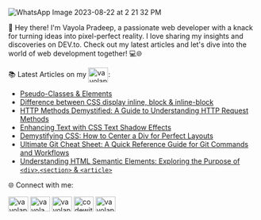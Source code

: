 
![WhatsApp Image 2023-08-22 at 2 21 32 PM](https://github.com/sinonagar123/dev_to_articles/assets/102567147/36d8c261-5256-4a7f-ae03-f978443ffa1e)


👋 Hey there! I'm Vayola Pradeep, a passionate web developer with a knack for turning ideas into pixel-perfect reality. I love sharing my insights and discoveries on DEV.to. Check out my latest articles and let's dive into the world of web development together! 💻🌐

📚 Latest Articles on my <a href="https://dev.to/vayolapradeep" target="blank"><img align="center" src="https://raw.githubusercontent.com/rahuldkjain/github-profile-readme-generator/master/src/images/icons/Social/devto.svg" alt="vayolapradeep" height="30" width="40" /></a>:
- [Pseudo-Classes & Elements](https://dev.to/vayolapradeep/pseudo-classes-elements-3gp0)
- [Difference between CSS display inline, block & inline-block](https://dev.to/vayolapradeep/difference-between-css-display-inline-block-inline-block-3cpk)
- [HTTP Methods Demystified: A Guide to Understanding HTTP Request Methods](https://dev.to/vayolapradeep/http-methods-4fb5)
- [Enhancing Text with CSS Text Shadow Effects](https://dev.to/vayolapradeep/enhancing-text-with-css-text-shadow-effects-3n5e)
- [Demystifying CSS: How to Center a Div for Perfect Layouts](https://dev.to/vayolapradeep/demystifying-css-how-to-center-a-div-for-perfect-layouts-1eon)
- [Ultimate Git Cheat Sheet: A Quick Reference Guide for Git Commands and Workflows](https://dev.to/vayolapradeep/git-cheatsheet-1c1d)   
- [Understanding HTML Semantic Elements: Exploring the Purpose of `<div>`,`<section>` & `<article>`](https://dev.to/vayolapradeep/what-is--4boc)


🌐 Connect with me:
<p align="left">
<a href="https://codepen.io/vayolapradeep" target="blank"><img align="center" src="https://raw.githubusercontent.com/rahuldkjain/github-profile-readme-generator/master/src/images/icons/Social/codepen.svg" alt="vayolapradeep" height="30" width="40" /></a>
<a href="https://twitter.com/vayolapradeep" target="blank"><img align="center" src="https://raw.githubusercontent.com/rahuldkjain/github-profile-readme-generator/master/src/images/icons/Social/twitter.svg" alt="vayola pradeep" height="30" width="40" /></a>
<a href="https://linkedin.com/in/vayolapradeep" target="blank"><img align="center" src="https://raw.githubusercontent.com/rahuldkjain/github-profile-readme-generator/master/src/images/icons/Social/linked-in-alt.svg" alt="vayolapradeep" height="30" width="40" /></a>
<a href="https://instagram.com/codewithvayola" target="blank"><img align="center" src="https://raw.githubusercontent.com/rahuldkjain/github-profile-readme-generator/master/src/images/icons/Social/instagram.svg" alt="codewithvayola" height="30" width="40" /></a>
 <a href="https://dev.to/vayolapradeep" target="blank"><img align="center" src="https://raw.githubusercontent.com/rahuldkjain/github-profile-readme-generator/master/src/images/icons/Social/devto.svg" alt="vayolapradeep" height="30" width="40" /></a></p>
